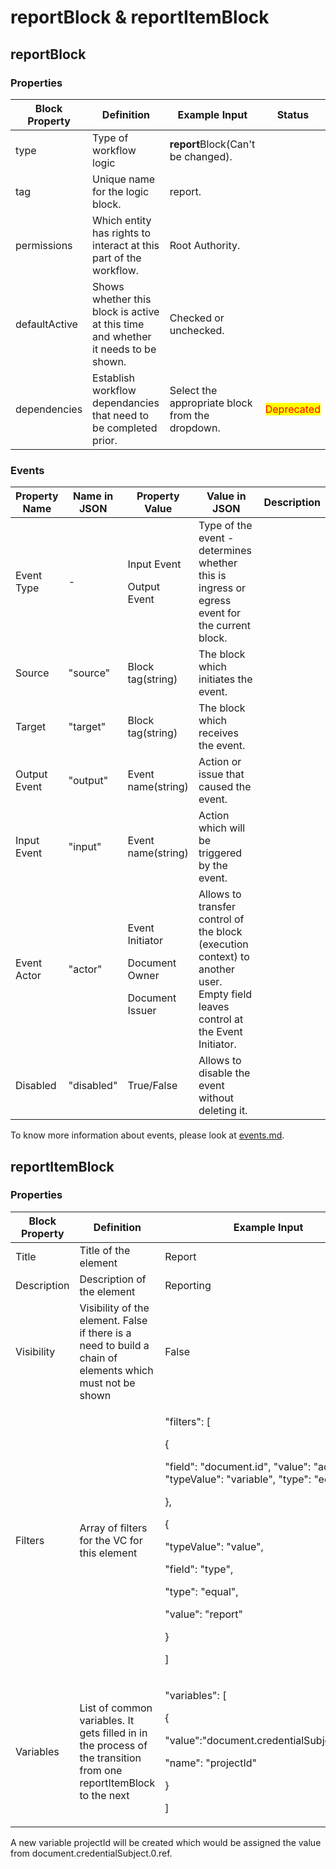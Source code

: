 # reportBlock & reportItemBlock

## reportBlock

### Properties

| Block Property | Definition                                                                        | Example Input                                   | Status                                     |
| -------------- | --------------------------------------------------------------------------------- | ----------------------------------------------- | ------------------------------------------ |
| type           | Type of workflow logic                                                            | **report**Block(Can't be changed).              |                                            |
| tag            | Unique name for the logic block.                                                  | report.                                         |                                            |
| permissions    | Which entity has rights to interact at this part of the workflow.                 | Root Authority.                                 |                                            |
| defaultActive  | Shows whether this block is active at this time and whether it needs to be shown. | Checked or unchecked.                           |                                            |
| dependencies   | Establish workflow dependancies that need to be completed prior.                  | Select the appropriate block from the dropdown. | <mark style="color:red;">Deprecated</mark> |

### Events

| Property Name | Name in JSON | Property Value                                                    | Value in JSON                                                                                                                   | Description |
| ------------- | ------------ | ----------------------------------------------------------------- | ------------------------------------------------------------------------------------------------------------------------------- | ----------- |
| Event Type    | -            | <p>Input Event</p><p>Output Event</p>                             | Type of the event - determines whether this is ingress or egress event for the current block.                                   |             |
| Source        | "source"     | Block tag(string)                                                 | The block which initiates the event.                                                                                            |             |
| Target        | "target"     | Block tag(string)                                                 | The block which receives the event.                                                                                             |             |
| Output Event  | "output"     | Event name(string)                                                | Action or issue that caused the event.                                                                                          |             |
| Input Event   | "input"      | Event name(string)                                                | Action which will be triggered by the event.                                                                                    |             |
| Event Actor   | "actor"      | <p>Event Initiator</p><p>Document Owner</p><p>Document Issuer</p> | Allows to transfer control of the block (execution context) to another user. Empty field leaves control at the Event Initiator. |             |
| Disabled      | "disabled"   | True/False                                                        | Allows to disable the event without deleting it.                                                                                |             |

To know more information about events, please look at [events.md](events.md "mention").

## reportItemBlock

### Properties

| Block Property | Definition                                                                                                        | Example Input                                                                                                                                                                                                                                                        |
| -------------- | ----------------------------------------------------------------------------------------------------------------- | -------------------------------------------------------------------------------------------------------------------------------------------------------------------------------------------------------------------------------------------------------------------- |
| Title          | Title of the element                                                                                              | Report                                                                                                                                                                                                                                                               |
| Description    | Description of the element                                                                                        | Reporting                                                                                                                                                                                                                                                            |
| Visibility     | Visibility of the element. False if there is a need to build a chain of elements which must not be shown          | False                                                                                                                                                                                                                                                                |
| Filters        | Array of filters for the VC for this element                                                                      | <p>"filters": [ </p><p>{ </p><p>"field": "document.id", "value": "actionId", "typeValue": "variable", "type": "equal" </p><p>}, </p><p>{ </p><p>"typeValue": "value", </p><p>"field": "type", </p><p>"type": "equal", </p><p>"value": "report" </p><p>} </p><p>]</p> |
| Variables      | List of common variables. It gets filled in in the process of the transition from one reportItemBlock to the next | <p>"variables": [</p><p> { </p><p>"value":"document.credentialSubject.0.ref", </p><p>"name": "projectId"</p><p> } </p><p>]</p>                                                                                                                                       |

A new variable projectId will be created which would be assigned the value from document.credentialSubject.0.ref.
